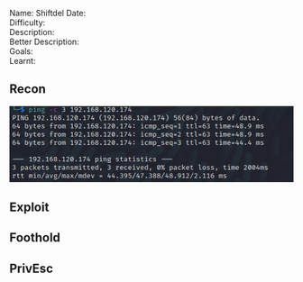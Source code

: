 
Name: Shiftdel
Date:  
Difficulty:  
Description:  
Better Description:  
Goals:  
Learnt:

## Recon

![ping](OS-ProvingGrounds/Shiftdel/Screenshots/ping.png)
	
## Exploit

## Foothold

## PrivEsc

      
